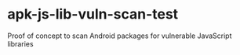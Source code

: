 # apk-js-lib-vuln-scan-test
Proof of concept to scan Android packages for vulnerable JavaScript libraries
